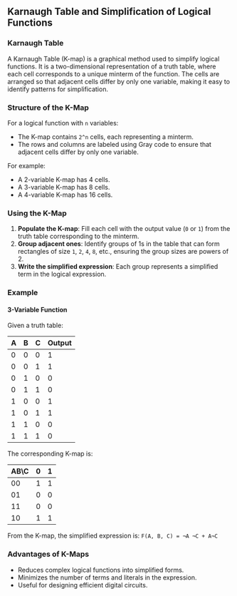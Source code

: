 ## Karnaugh Table and Simplification of Logical Functions

### Karnaugh Table
A Karnaugh Table (K-map) is a graphical method used to simplify logical functions. It is a two-dimensional representation of a truth table, where each cell corresponds to a unique minterm of the function. The cells are arranged so that adjacent cells differ by only one variable, making it easy to identify patterns for simplification.

### Structure of the K-Map
For a logical function with `n` variables:
- The K-map contains `2^n` cells, each representing a minterm.
- The rows and columns are labeled using Gray code to ensure that adjacent cells differ by only one variable.

For example:
- A 2-variable K-map has 4 cells.
- A 3-variable K-map has 8 cells.
- A 4-variable K-map has 16 cells.

### Using the K-Map
1. **Populate the K-map**: Fill each cell with the output value (`0` or `1`) from the truth table corresponding to the minterm.
2. **Group adjacent ones**: Identify groups of 1s in the table that can form rectangles of size `1`, `2`, `4`, `8`, etc., ensuring the group sizes are powers of 2.
3. **Write the simplified expression**: Each group represents a simplified term in the logical expression.

### Example
#### 3-Variable Function
Given a truth table:

| A | B | C | Output |
|---|---|---|--------|
| 0 | 0 | 0 |   1    |
| 0 | 0 | 1 |   1    |
| 0 | 1 | 0 |   0    |
| 0 | 1 | 1 |   0    |
| 1 | 0 | 0 |   1    |
| 1 | 0 | 1 |   1    |
| 1 | 1 | 0 |   0    |
| 1 | 1 | 1 |   0    |

The corresponding K-map is:

| AB\C | 0 | 1 |
|------|---|---|
| 00   | 1 | 1 |
| 01   | 0 | 0 |
| 11   | 0 | 0 |
| 10   | 1 | 1 |

From the K-map, the simplified expression is:
`F(A, B, C) = ¬A ¬C + A¬C`

### Advantages of K-Maps
- Reduces complex logical functions into simplified forms.
- Minimizes the number of terms and literals in the expression.
- Useful for designing efficient digital circuits.
